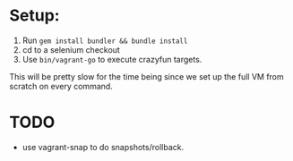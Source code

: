Setup:
======

1. Run `gem install bundler && bundle install`
2. cd to a selenium checkout
3. Use `bin/vagrant-go` to execute crazyfun targets.

This will be pretty slow for the time being since we set up the full VM from scratch on every command.

TODO 
====

-	use vagrant-snap to do snapshots/rollback.
